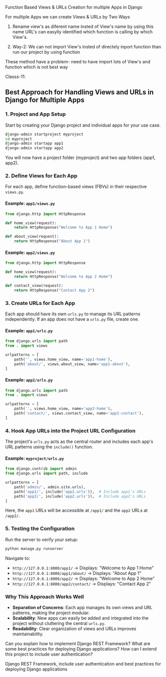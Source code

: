 
Function Based Views & URLs Creation for multiple Apps in Django

For multiple Apps we can create Views & URLs by Two Ways

1. Rename view's as diferent name insted of View's name by using this name
 URL's can easylly identified which function is calling by which View's.

2. Way-2: We can not import View's insted of directely inport function than run our project by using function

These method have a problem- need to have import lots of View's and function which is not best way

Classs-11:

## Best Approach for Handling Views and URLs in Django for Multiple Apps

### 1. Project and App Setup
Start by creating your Django project and individual apps for your use case.

```bash
django-admin startproject myproject
cd myproject
django-admin startapp app1
django-admin startapp app2
```
You will now have a project folder (myproject) and two app folders (app1, app2).

### 2. Define Views for Each App
For each app, define function-based views (FBVs) in their respective `views.py`.

#### Example: `app1/views.py`
```python
from django.http import HttpResponse

def home_view(request):
    return HttpResponse("Welcome to App 1 Home")

def about_view(request):
    return HttpResponse("About App 1")
```

#### Example: `app2/views.py`
```python
from django.http import HttpResponse

def home_view(request):
    return HttpResponse("Welcome to App 2 Home")

def contact_view(request):
    return HttpResponse("Contact App 2")
```

### 3. Create URLs for Each App
Each app should have its own `urls.py` to manage its URL patterns independently. If an app does not have a `urls.py` file, create one.

#### Example: `app1/urls.py`
```python
from django.urls import path
from . import views

urlpatterns = [
    path('', views.home_view, name='app1-home'),
    path('about/', views.about_view, name='app1-about'),
]
```

#### Example: `app2/urls.py`
```python
from django.urls import path
from . import views

urlpatterns = [
    path('', views.home_view, name='app2-home'),
    path('contact/', views.contact_view, name='app2-contact'),
]
```

### 4. Hook App URLs into the Project URL Configuration
The project's `urls.py` acts as the central router and includes each app's URL patterns using the `include()` function.

#### Example: `myproject/urls.py`
```python
from django.contrib import admin
from django.urls import path, include

urlpatterns = [
    path('admin/', admin.site.urls),
    path('app1/', include('app1.urls')),  # Include app1's URLs
    path('app2/', include('app2.urls')),  # Include app2's URLs
]
```
Here, the `app1` URLs will be accessible at `/app1/` and the `app2` URLs at `/app2/`.

### 5. Testing the Configuration
Run the server to verify your setup:

```bash
python manage.py runserver
```
Navigate to:

- `http://127.0.0.1:8000/app1/` → Displays: "Welcome to App 1 Home"
- `http://127.0.0.1:8000/app1/about/` → Displays: "About App 1"
- `http://127.0.0.1:8000/app2/` → Displays: "Welcome to App 2 Home"
- `http://127.0.0.1:8000/app2/contact/` → Displays: "Contact App 2"

### Why This Approach Works Well
- **Separation of Concerns**: Each app manages its own views and URL patterns, making the project modular.
- **Scalability**: New apps can easily be added and integrated into the project without cluttering the central `urls.py`.
- **Readability**: Clear organization of views and URLs improves maintainability.


Can you explain how to implement Django REST Framework?
What are some best practices for deploying Django applications?
How can I extend this project to include user authentication?

Django REST Framework, include user authentication and best practices for deploying Django applications